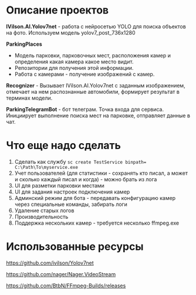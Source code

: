 # Описание проектов

**IVilson.AI.Yolov7net** - работа с нейросетью YOLO для поиска объектов на фото. Используем модель yolov7_post_736x1280

**ParkingPlaces**
- Модель парковки, парковочных мест, расположения камер и определения какая камера какое место видит. 
- Репозитории для получения этой информации. 
- Работа с камерами - получение изображений с камер.

**Recognizer** - Вызывает IVilson.AI.Yolov7net с заданным изображением, отмечает на нем распознанные автомобили, формирует результат в терминах модели.

**ParkingTelegramBot** - бот телеграм. Точка входа для сервиса. Инициирует выполнение поиска мест на парковке, отправляет данные в чат.


# Что еще надо сделать
1. Сделать как службу  ```sc create TestService binpath= C:\Path\To\myservice.exe```
2. Учет пользователей (для статистики - сохранять кто писал, а может и сколько каждый писал и когда) - можно брать из лога
3. UI для разметки парковки местами
4. UI для задания настроек подключения камер
5. Админский режим для бота - передавать конфигурацию камер через специальные команды, забирать логи
7. Удаление старых логов
8. Производительность
9. Поддержка нескольких камер - требуется несколько ffmpeg.exe


# Использованные ресурсы

https://github.com/ivilson/Yolov7net

https://github.com/nager/Nager.VideoStream

https://github.com/BtbN/FFmpeg-Builds/releases

